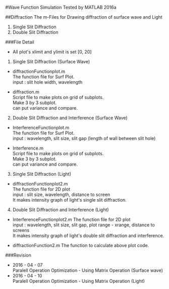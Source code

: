 #Wave Function Simulation
Tested by MATLAB 2016a

##Diffraction
The m-Files for Drawing diffraction of surface wave and Light

1. Single Slit Diffraction
2. Double Slit Diffraction

###File Detail

* All plot's xlimit and ylimit is set [0, 20] <br>

1. Single Slit Diffraction (Surface Wave)
  - diffractionFunctionplot.m <br>
  The function file for Surf Plot. <br>
  input : slit hole width, wavelength <br>
  
  - diffraction.m <br>
  Script file to make plots on grid of subplots. <br>
  Make 3 by 3 subplot. <br>
  can put variance and compare.

2. Double Slit Diffraction and Interference (Surface Wave)
  - InterferenceFunctionplot.m <br>
  The function file for Surf Plot. <br>
  input :  wavelength, slit size, slit gap (length of wall between slit hole) <br>
  
  - Interference.m <br>
  Script file to make plots on grid of subplots. <br>
  Make 3 by 3 subplot. <br>
  can put variance and compare.

3.  Single Slit Diffraction (Light)
  - diffractionFunctionplot2.m <br>
  The function file for 2D plot<br>
  input : slit size, wavelength, distance to screen <br>
  It makes intensity graph of light's single slit diffraction.<br>
  
  
4.  Double Slit Diffraction and Interference (Light)
  - InterferenceFunctionplot2.m
  The function file for 2D plot<br>
  input : wavelength, slit size, slit gap, plot range - xrange, distance to screens <br>
  It makes intensity graph of light's double slit diffraction and interference.<br>



  - diffractionFunction2.m
  The function to calculate above plot code. <br>




  
###Revision
  * 2016 - 04 - 07 <br>
Paralell Operation Optimization - Using Matrix Operation (Surface wave) <br>
  * 2016 - 04 - 10 <br>
Paralell Operation Optimization - Using Matrix Operation (Light) <br>

